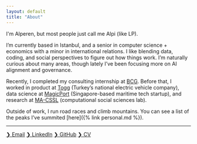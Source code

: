 ```yaml
---
layout: default
title: "About"
---
```



I'm Alperen, but most people just call me Alpi (like LP).  

I’m currently based in Istanbul, and a senior in computer science + economics with a minor in international relations. I like blending data, coding, and social perspectives to figure out how things work. I’m naturally curious about many areas, though lately I’ve been focusing more on AI alignment and governance.

Recently, I completed my consulting internship at [BCG](https://www.bcg.com/). Before that, I worked in product at [Togg](https://www.togg.com.tr) (Turkey’s national electric vehicle company), data science at [MagicPort](https://magicport.ai) (Singapore-based maritime tech startup), and research at [MA-CSSL](https://ma-cssl.com/home) (computational social sciences lab).

Outside of work, I run road races and climb mountains. You can see a list of the peaks I’ve summited [here]({% link personal.md %}).

<hr>
<div class="contact-links">
  <a href="mailto:kutlugkars@gmail.com" target="_blank" rel="noopener noreferrer">❯ Email</a>
  <a href="https://linkedin.com/in/alperenkars" target="_blank" rel="noopener noreferrer">❯ LinkedIn</a>
  <a href="https://github.com/alperenkars" target="_blank" rel="noopener noreferrer">❯ GitHub</a>
  <a href="{{ '/assets/pdfs/AlperenKarsCV.pdf' | relative_url }}" target="_blank" rel="noopener noreferrer">❯ CV</a>
</div>